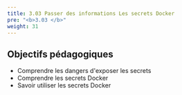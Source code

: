 ```yaml
---
title: 3.03 Passer des informations Les secrets Docker
pre: "<b>3.03 </b>"
weight: 31
---
```


## Objectifs pédagogiques
  - Comprendre les dangers d'exposer les secrets
  - Comprendre les secrets Docker
  - Savoir utiliser les secrets Docker
